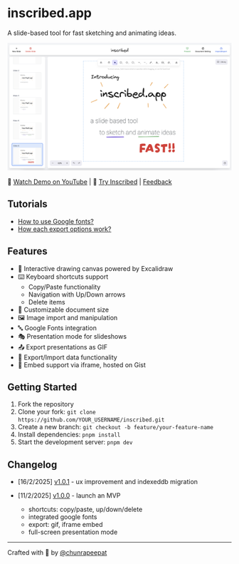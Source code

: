 # inscribed.app

A slide-based tool for fast sketching and animating ideas.

![Inscribed App Interface](./docs/imgs/screenshot.png)

🎥 [Watch Demo on YouTube](https://www.youtube.com/watch?v=wEXE8-6yEzw) | 🚀 [Try Inscribed](https://inscribed.app) | [Feedback](https://github.com/chunrapeepat/inscribed/issues)

## Tutorials

- [How to use Google fonts?](./docs/custom-fonts.md)
- [How each export options work?](./docs/export.md)

## Features

- 🎨 Interactive drawing canvas powered by Excalidraw
- ⌨️ Keyboard shortcuts support
  - Copy/Paste functionality
  - Navigation with Up/Down arrows
  - Delete items
- 📏 Customizable document size
- 🖼️ Image import and manipulation
- 🔤 Google Fonts integration
- 🎭 Presentation mode for slideshows
- 📤 Export presentations as GIF
- 💾 Export/Import data functionality
- 🔗 Embed support via iframe, hosted on Gist

## Getting Started

1. Fork the repository
2. Clone your fork: `git clone https://github.com/YOUR_USERNAME/inscribed.git`
3. Create a new branch: `git checkout -b feature/your-feature-name`
4. Install dependencies: `pnpm install`
5. Start the development server: `pnpm dev`

## Changelog

- [16/2/2025] [v1.0.1](https://github.com/chunrapeepat/inscribed/pull/1) - ux improvement and indexeddb migration

- [11/2/2025] [v1.0.0](https://www.youtube.com/watch?v=wEXE8-6yEzw) - launch an MVP
  - shortcuts: copy/paste, up/down/delete
  - integrated google fonts
  - export: gif, iframe embed
  - full-screen presentation mode

---

Crafted with 🧡 by [@chunrapeepat](https://chunrapeepat.com)
